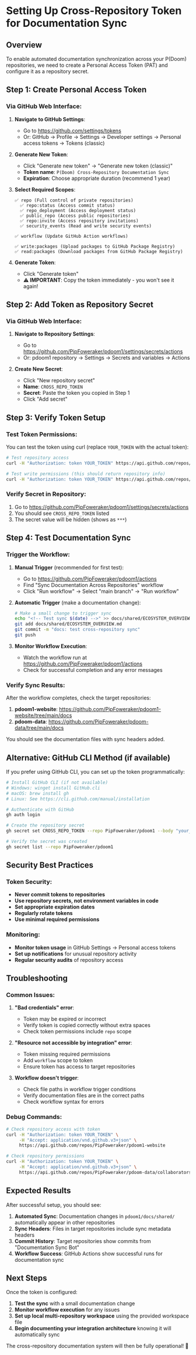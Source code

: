 # Setting Up Cross-Repository Token for Documentation Sync

## Overview
To enable automated documentation synchronization across your P(Doom) repositories, we need to create a Personal Access Token (PAT) and configure it as a repository secret.

## Step 1: Create Personal Access Token

### Via GitHub Web Interface:

1. **Navigate to GitHub Settings**:
   - Go to https://github.com/settings/tokens
   - Or: GitHub → Profile → Settings → Developer settings → Personal access tokens → Tokens (classic)

2. **Generate New Token**:
   - Click "Generate new token" → "Generate new token (classic)"
   - **Token name**: `P(Doom) Cross-Repository Documentation Sync`
   - **Expiration**: Choose appropriate duration (recommend 1 year)

3. **Select Required Scopes**:
   ```
   ✅ repo (Full control of private repositories)
     ✅ repo:status (Access commit status)
     ✅ repo_deployment (Access deployment status)
     ✅ public_repo (Access public repositories)
     ✅ repo:invite (Access repository invitations)
     ✅ security_events (Read and write security events)
   
   ✅ workflow (Update GitHub Action workflows)
   
   ✅ write:packages (Upload packages to GitHub Package Registry)
   ✅ read:packages (Download packages from GitHub Package Registry)
   ```

4. **Generate Token**:
   - Click "Generate token"
   - **⚠️ IMPORTANT**: Copy the token immediately - you won't see it again!

## Step 2: Add Token as Repository Secret

### Via GitHub Web Interface:

1. **Navigate to Repository Settings**:
   - Go to https://github.com/PipFoweraker/pdoom1/settings/secrets/actions
   - Or: pdoom1 repository → Settings → Secrets and variables → Actions

2. **Create New Secret**:
   - Click "New repository secret"
   - **Name**: `CROSS_REPO_TOKEN`
   - **Secret**: Paste the token you copied in Step 1
   - Click "Add secret"

## Step 3: Verify Token Setup

### Test Token Permissions:
You can test the token using curl (replace `YOUR_TOKEN` with the actual token):

```bash
# Test repository access
curl -H "Authorization: token YOUR_TOKEN" https://api.github.com/repos/PipFoweraker/pdoom1-website

# Test write permissions (this should return repository info)
curl -H "Authorization: token YOUR_TOKEN" https://api.github.com/repos/PipFoweraker/pdoom-data
```

### Verify Secret in Repository:
1. Go to https://github.com/PipFoweraker/pdoom1/settings/secrets/actions
2. You should see `CROSS_REPO_TOKEN` listed
3. The secret value will be hidden (shows as `***`)

## Step 4: Test Documentation Sync

### Trigger the Workflow:

1. **Manual Trigger** (recommended for first test):
   - Go to https://github.com/PipFoweraker/pdoom1/actions
   - Find "Sync Documentation Across Repositories" workflow
   - Click "Run workflow" → Select "main branch" → "Run workflow"

2. **Automatic Trigger** (make a documentation change):
   ```bash
   # Make a small change to trigger sync
   echo "<!-- Test sync $(date) -->" >> docs/shared/ECOSYSTEM_OVERVIEW.md
   git add docs/shared/ECOSYSTEM_OVERVIEW.md
   git commit -m "docs: test cross-repository sync"
   git push
   ```

3. **Monitor Workflow Execution**:
   - Watch the workflow run at https://github.com/PipFoweraker/pdoom1/actions
   - Check for successful completion and any error messages

### Verify Sync Results:
After the workflow completes, check the target repositories:

1. **pdoom1-website**: https://github.com/PipFoweraker/pdoom1-website/tree/main/docs
2. **pdoom-data**: https://github.com/PipFoweraker/pdoom-data/tree/main/docs

You should see the documentation files with sync headers added.

## Alternative: GitHub CLI Method (if available)

If you prefer using GitHub CLI, you can set up the token programmatically:

```bash
# Install GitHub CLI (if not available)
# Windows: winget install GitHub.cli
# macOS: brew install gh
# Linux: See https://cli.github.com/manual/installation

# Authenticate with GitHub
gh auth login

# Create the repository secret
gh secret set CROSS_REPO_TOKEN --repo PipFoweraker/pdoom1 --body "your_token_here"

# Verify the secret was created
gh secret list --repo PipFoweraker/pdoom1
```

## Security Best Practices

### Token Security:
- **Never commit tokens to repositories**
- **Use repository secrets, not environment variables in code**
- **Set appropriate expiration dates**
- **Regularly rotate tokens**
- **Use minimal required permissions**

### Monitoring:
- **Monitor token usage** in GitHub Settings → Personal access tokens
- **Set up notifications** for unusual repository activity
- **Regular security audits** of repository access

## Troubleshooting

### Common Issues:

1. **"Bad credentials" error**:
   - Token may be expired or incorrect
   - Verify token is copied correctly without extra spaces
   - Check token permissions include `repo` scope

2. **"Resource not accessible by integration" error**:
   - Token missing required permissions
   - Add `workflow` scope to token
   - Ensure token has access to target repositories

3. **Workflow doesn't trigger**:
   - Check file paths in workflow trigger conditions
   - Verify documentation files are in the correct paths
   - Check workflow syntax for errors

### Debug Commands:
```bash
# Check repository access with token
curl -H "Authorization: token YOUR_TOKEN" \
     -H "Accept: application/vnd.github.v3+json" \
     https://api.github.com/repos/PipFoweraker/pdoom1-website

# Check repository permissions
curl -H "Authorization: token YOUR_TOKEN" \
     -H "Accept: application/vnd.github.v3+json" \
     https://api.github.com/repos/PipFoweraker/pdoom-data/collaborators/PipFoweraker/permission
```

## Expected Results

After successful setup, you should see:

1. **Automated Sync**: Documentation changes in `pdoom1/docs/shared/` automatically appear in other repositories
2. **Sync Headers**: Files in target repositories include sync metadata headers
3. **Commit History**: Target repositories show commits from "Documentation Sync Bot"
4. **Workflow Success**: GitHub Actions show successful runs for documentation sync

## Next Steps

Once the token is configured:
1. **Test the sync** with a small documentation change
2. **Monitor workflow execution** for any issues
3. **Set up local multi-repository workspace** using the provided workspace file
4. **Begin documenting your integration architecture** knowing it will automatically sync

The cross-repository documentation system will then be fully operational! 🚀
